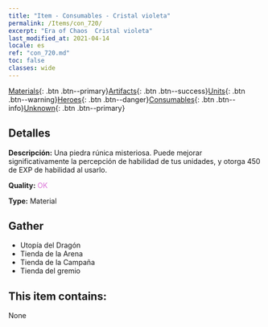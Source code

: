```yaml
---
title: "Item - Consumables - Cristal violeta"
permalink: /Items/con_720/
excerpt: "Era of Chaos  Cristal violeta"
last_modified_at: 2021-04-14
locale: es
ref: "con_720.md"
toc: false
classes: wide
---
```

 [Materials](/es/Items/){: .btn .btn--primary}[Artifacts](/es/Items/Artifacts/){: .btn .btn--success}[Units](/es/Items/Units/){: .btn .btn--warning}[Heroes](/es/Items/Heroes/){: .btn .btn--danger}[Consumables](/es/Items/Consumables/){: .btn .btn--info}[Unknown](/es/Items/Unknown/){: .btn .btn--primary}

## Detalles
 **Descripción:** Una piedra rúnica misteriosa. Puede mejorar significativamente la percepción de habilidad de tus unidades, y otorga 450 de EXP de habilidad al usarlo.

 **Quality:** <span style="color: #DA70D6">OK</span>

 **Type:** Material

## Gather

*    Utopía del Dragón 
*    Tienda de la Arena 
*    Tienda de la Campaña 
*    Tienda del gremio 

## This item contains:

  None

